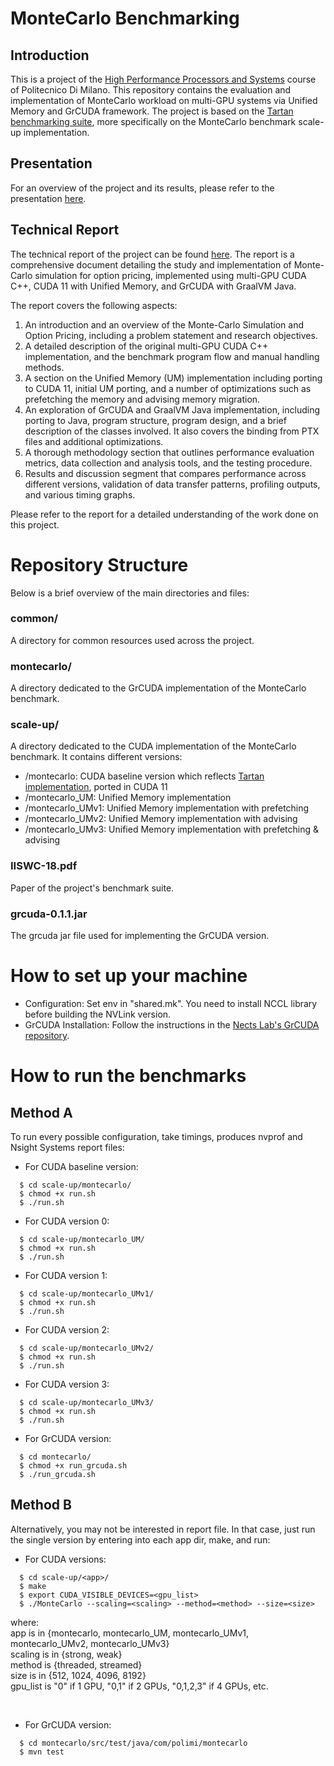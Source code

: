 # MonteCarlo Benchmarking
## Introduction
This is a project of the [High Performance Processors and Systems](https://www4.ceda.polimi.it/manifesti/manifesti/controller/ManifestoPublic.do?EVN_DETTAGLIO_RIGA_MANIFESTO=evento&aa=2022&k_cf=225&k_corso_la=481&k_indir=T2A&codDescr=089185&lang=EN&semestre=2&idGruppo=4474&idRiga=281811) course of Politecnico Di Milano.
This repository contains the evaluation and implementation of MonteCarlo workload on multi-GPU systems via Unified Memory and GrCUDA framework.
The project is based on the [Tartan benchmarking suite](https://github.com/uuudown/Tartan/blob/master/IISWC-18.pdf), more specifically on the MonteCarlo benchmark scale-up implementation.

## Presentation
For an overview of the project and its results, please refer to the presentation [here](https://github.com/engpap/montecarlo-benchmarking/blob/main/montecarlo_benchmarking_presentation.pdf).

## Technical Report
The technical report of the project can be found [here](https://github.com/engpap/montecarlo-benchmarking/blob/main/report_montecarlo_benchmarking.pdf).
The report is a comprehensive document detailing the study and implementation of Monte-Carlo simulation for option pricing, implemented using multi-GPU CUDA C++, CUDA 11 with Unified Memory, and GrCUDA with GraalVM Java.

The report covers the following aspects:
1. An introduction and an overview of the Monte-Carlo Simulation and Option Pricing, including a problem statement and research objectives.
2. A detailed description of the original multi-GPU CUDA C++ implementation, and the benchmark program flow and manual handling methods.
3. A section on the Unified Memory (UM) implementation including porting to CUDA 11, initial UM porting, and a number of optimizations such as prefetching the memory and advising memory migration.
4. An exploration of GrCUDA and GraalVM Java implementation, including porting to Java, program structure, program design, and a brief description of the classes involved. It also covers the binding from PTX files and additional optimizations.
5. A thorough methodology section that outlines performance evaluation metrics, data collection and analysis tools, and the testing procedure.
6. Results and discussion segment that compares performance across different versions, validation of data transfer patterns, profiling outputs, and various timing graphs.

Please refer to the report for a detailed understanding of the work done on this project.

# Repository Structure
Below is a brief overview of the main directories and files:

### common/
A directory for common resources used across the project.

### montecarlo/ 
A directory dedicated to the GrCUDA implementation of the MonteCarlo benchmark.

### scale-up/ 
A directory dedicated to the CUDA implementation of the MonteCarlo benchmark. It contains different versions:
* /montecarlo: CUDA baseline version which reflects [Tartan implementation](https://github.com/uuudown/Tartan/tree/master/scale-up/scale-up/montecarlo), ported in CUDA 11
* /montecarlo_UM: Unified Memory implementation
* /montecarlo_UMv1: Unified Memory implementation with prefetching
* /montecarlo_UMv2: Unified Memory implementation with advising
* /montecarlo_UMv3: Unified Memory implementation with prefetching & advising

### IISWC-18.pdf 
Paper of the project's benchmark suite.

### grcuda-0.1.1.jar 
The grcuda jar file used for implementing the GrCUDA version.


# How to set up your machine
- Configuration:
 Set env in "shared.mk". You need to install NCCL library before building the NVLink version.
- GrCUDA Installation:
 Follow the instructions in the [Nects Lab's GrCUDA repository](https://github.com/necst/grcuda#installation).
 
 # How to run the benchmarks

## Method A
To run every possible configuration, take timings, produces nvprof and Nsight Systems report files:

* For CUDA baseline version:
 ``` 
   $ cd scale-up/montecarlo/
   $ chmod +x run.sh
   $ ./run.sh
 ```

 * For CUDA version 0:
 ``` 
   $ cd scale-up/montecarlo_UM/
   $ chmod +x run.sh
   $ ./run.sh
 ```

* For CUDA version 1:
 ``` 
   $ cd scale-up/montecarlo_UMv1/
   $ chmod +x run.sh
   $ ./run.sh
 ```

 * For CUDA version 2:
 ``` 
   $ cd scale-up/montecarlo_UMv2/
   $ chmod +x run.sh
   $ ./run.sh
 ```

 * For CUDA version 3:
 ``` 
   $ cd scale-up/montecarlo_UMv3/
   $ chmod +x run.sh
   $ ./run.sh
 ```

 * For GrCUDA version:
 ``` 
   $ cd montecarlo/
   $ chmod +x run_grcuda.sh
   $ ./run_grcuda.sh
 ```

## Method B
Alternatively, you may not be interested in report file. In that case, just run the single version by entering into each app dir, make, and run:
 
* For CUDA versions:

 ```
   $ cd scale-up/<app>/
   $ make
   $ export CUDA_VISIBLE_DEVICES=<gpu_list>
   $ ./MonteCarlo --scaling=<scaling> --method=<method> --size=<size>
 ```
  where:<br />
  app is in {montecarlo, montecarlo_UM, montecarlo_UMv1, montecarlo_UMv2, montecarlo_UMv3} <br />
  scaling is in {strong, weak} <br />
  method is {threaded, streamed} <br />
  size is in {512, 1024, 4096, 8192} <br />
  gpu_list is "0" if 1 GPU, "0,1" if 2 GPUs, "0,1,2,3" if 4 GPUs, etc. <br />

&nbsp;
* For GrCUDA version:
```
  $ cd montecarlo/src/test/java/com/polimi/montecarlo
  $ mvn test
```
